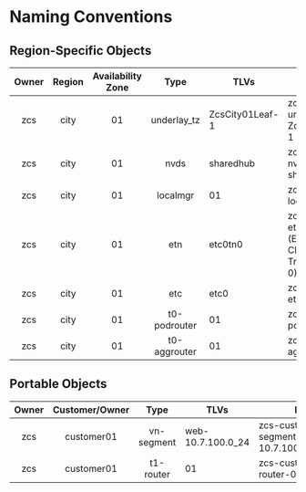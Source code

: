 # Naming Conventions

## Region-Specific Objects

| Owner | Region | Availability Zone | Type | TLVs | Full Name |
|:-:|:-:|:-:|:-:|-|-|
|zcs|city|01|underlay_tz|ZcsCity01Leaf-1|zcs-city01-underlay_tz-ZcsCity01Leaf-1 |
|zcs|city|01|nvds|sharedhub|zcs-city01-nvds-sharedhub |
|zcs|city|01|localmgr|01|zcs-city01-localmgr-01 |
|zcs|city|01|etn|etc0tn0|zcs-city01-etn-etc0tn0 (Edge Transport Cluster 0 Transport Node 0) |
|zcs|city|01|etc|etc0|zcs-city01-etc-etc0 |
|zcs|city|01|t0-podrouter|01| zcs-city01-t0-podrouter-01 |
|zcs|city|01|t0-aggrouter|01| zcs-city01-t0-aggrourter-01 |

## Portable Objects

| Owner | Customer/Owner | Type | TLVs | Full Name |
|:-:|:-:|:-:|-|-|
|zcs|customer01|vn-segment|web-10.7.100.0_24| zcs-customer01-vn-segment-web-10.7.100.0_24_fe80::_127 |
|zcs|customer01|t1-router|01| zcs-customer01-t1-router-01 |
